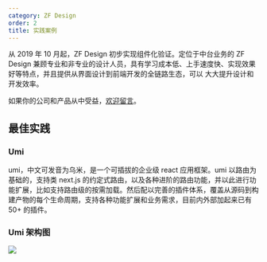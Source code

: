 ```yaml
---
category: ZF Design
order: 2
title: 实践案例
---
```


从 2019 年 10 月起，ZF Design 初步实现组件化验证。定位于中台业务的 ZF
Design 兼顾专业和非专业的设计人员，具有学习成本低、上手速度快、实现效果好等特点，并且提供从界面设计到前端开发的全链路生态，可以
大大提升设计和开发效率。

如果你的公司和产品从中受益，[欢迎留言](https://github.com/Fea-Sin/zfd/issues/1)。

## 最佳实践

### Umi

umi，中文可发音为乌米，是一个可插拔的企业级 react 应用框架。umi 以路由为基础的，支持类 next.js 的约定式路由，以及各种进阶的路由功能，并以此进行功能扩展，比如支持路由级的按需加载。然后配以完善的插件体系，覆盖从源码到构建产物的每个生命周期，支持各种功能扩展和业务需求，目前内外部加起来已有 50+ 的插件。

### Umi 架构图

<img src="https://gw.alipayobjects.com/zos/rmsportal/zvfEXesXdgTzWYZCuHLe.png">
